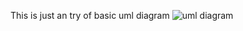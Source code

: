 This is just an try of basic uml diagram
![uml diagram](https://user-images.githubusercontent.com/72869150/161216694-e1cf8eed-ee0d-4d39-a1f3-19cb0bd2457e.png)

